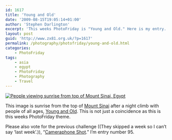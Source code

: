 ```yaml
---
id: 1617
title: 'Young and Old'
date: '2009-08-15T19:05:14+01:00'
author: 'Stephen Darlington'
excerpt: 'This weeks PhotoFriday is "Young and Old." Here is my entry.'
layout: post
guid: 'http://www.zx81.org.uk/?p=1617'
permalink: /photography/photofriday/young-and-old.html
categories:
    - PhotoFriday
tags:
    - asia
    - egypt
    - PhotoFriday
    - Photography
    - Travel
---
```


[![People viewing sunrise from top of Mount Sinai, Egypt](https://i0.wp.com/farm6.staticflickr.com/5478/10817489046_31ba33ac04.jpg?resize=500%2C333)](http://www.flickr.com/photos/stephendarlington/10817489046/ "People viewing sunrise from top of Mount Sinai, Egypt by stephendarlington, on Flickr")

This image is sunrise from the top of [Mount Sinai](http://www.zx81.org.uk/travel/egypt-mount-sinai.html) after a night climb with people of all ages, [Young and Old](http://www.photofriday.com/archives/challenge/000902.php). This is not just a coincidence as this is this weeks PhotoFriday theme.

Please also vote for the previous challenge ((They skipped a week so I can’t say ‘last week’.)), “[Cameraphone Shot](http://www.photofriday.com/linkviewer.php?id=899).” I’m entry number 95.